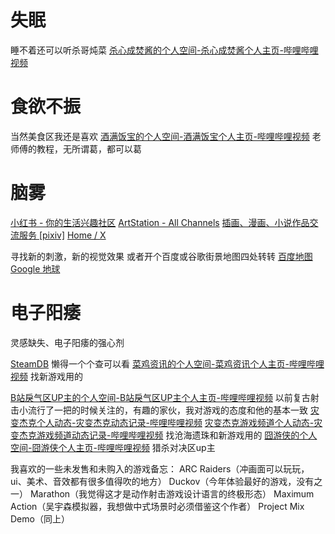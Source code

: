 # 失眠
睡不着还可以听杀哥炖菜
[杀心成焚酱的个人空间-杀心成焚酱个人主页-哔哩哔哩视频](https://space.bilibili.com/480878656?spm_id_from=333.788.upinfo.detail.click)

# 食欲不振
当然美食区我还是喜欢
[酒满饭宝的个人空间-酒满饭宝个人主页-哔哩哔哩视频](https://space.bilibili.com/3546901108493242?spm_id_from=333.1387.follow.user_card.click)
老师傅的教程，无所谓葛，都可以葛

# 脑雾
[小红书 - 你的生活兴趣社区](https://www.xiaohongshu.com/explore?language=zh-CN)
[ArtStation - All Channels](https://www.artstation.com/?sort_by=community&dimension=all)
[插画、漫画、小说作品交流服务 [pixiv]](https://www.pixiv.net/)
[Home / X](https://x.com/home)

寻找新的刺激，新的视觉效果
或者开个百度或谷歌街景地图四处转转
[百度地图](https://map.baidu.com/@12061463,2602654,13z)
[Google 地球](https://earth.google.com/web/@35.08280749,80.0752993,8391.44254348a,21834129.02099133d,35y,0h,0t,0r/data=CgRCAggBOgMKATBCAggASg0I____________ARAA?authuser=0)

# 电子阳痿
灵感缺失、电子阳痿的强心剂

[SteamDB](https://steamdb.info/)
懒得一个个查可以看
[菜鸡资讯的个人空间-菜鸡资讯个人主页-哔哩哔哩视频](https://space.bilibili.com/316790553?spm_id_from=333.1387.follow.user_card.click)
找新游戏用的

[B站戾气区UP主的个人空间-B站戾气区UP主个人主页-哔哩哔哩视频](https://space.bilibili.com/250632733?spm_id_from=333.788.upinfo.detail.click)
以前复古射击小流行了一把的时候关注的，有趣的家伙，我对游戏的态度和他的基本一致
[灾变杰克个人动态-灾变杰克动态记录-哔哩哔哩视频](https://space.bilibili.com/569435677/dynamic?spm_id_from=333.1387.0.0)
[灾变杰克游戏频道个人动态-灾变杰克游戏频道动态记录-哔哩哔哩视频](https://space.bilibili.com/3537119383390240/dynamic?spm_id_from=333.1387.0.0)
找沧海遗珠和新游戏用的
[囧游侠的个人空间-囧游侠个人主页-哔哩哔哩视频](https://space.bilibili.com/272362?spm_id_from=333.788.upinfo.detail.click)
猎杀对决区up主

我喜欢的一些未发售和未购入的游戏备忘：
ARC Raiders（冲画面可以玩玩，ui、美术、音效都有很多值得吹的地方）
Duckov（今年体验最好的游戏，没有之一）
Marathon（我觉得这才是动作射击游戏设计语言的终极形态）
Maximum Action（吴宇森模拟器，我想做中式场景时必须借鉴这个作者）
Project Mix Demo（同上）
